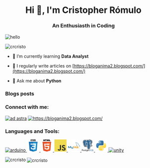 

<h1 align="center">Hi 👋, I'm Cristopher Rómulo</h1>
<h3 align="center">An Enthusiasth in Coding</h3>

<img src="https://raw.githubusercontent.com/alansmathew/alansmathew/master/lang.gif" alt="hello" width="350" align="center"></img>

<p align="left"> <img src="https://komarev.com/ghpvc/?username=crcristo&label=Profile%20views&color=0e75b6&style=flat" alt="crcristo" /> </p>

- 🌱 I’m currently learning **Data Analyst**

- 📝 I regularly write articles on [https://bloganima2.blogspot.com/](https://bloganima2.blogspot.com/)

- 💬 Ask me about **Python**

### Blogs posts
<!-- BLOG-POST-LIST:START -->
<!-- BLOG-POST-LIST:END -->

<h3 align="left">Connect with me:</h3>
<p align="left">
<a href="https://www.youtube.com/c/ad astra" target="blank"><img align="center" src="https://raw.githubusercontent.com/rahuldkjain/github-profile-readme-generator/master/src/images/icons/Social/youtube.svg" alt="ad astra" height="30" width="40" /></a>
<a href="/https://bloganima2.blogspot.com/" target="blank"><img align="center" src="https://raw.githubusercontent.com/rahuldkjain/github-profile-readme-generator/master/src/images/icons/Social/rss.svg" alt="https://bloganima2.blogspot.com/" height="30" width="40" /></a>
</p>

<h3 align="left">Languages and Tools:</h3>
<p align="left"> <a href="https://www.arduino.cc/" target="_blank" rel="noreferrer"> <img src="https://cdn.worldvectorlogo.com/logos/arduino-1.svg" alt="arduino" width="40" height="40"/> </a> <a href="https://www.w3schools.com/css/" target="_blank" rel="noreferrer"> <img src="https://raw.githubusercontent.com/devicons/devicon/master/icons/css3/css3-original-wordmark.svg" alt="css3" width="40" height="40"/> </a> <a href="https://www.w3.org/html/" target="_blank" rel="noreferrer"> <img src="https://raw.githubusercontent.com/devicons/devicon/master/icons/html5/html5-original-wordmark.svg" alt="html5" width="40" height="40"/> </a> <a href="https://developer.mozilla.org/en-US/docs/Web/JavaScript" target="_blank" rel="noreferrer"> <img src="https://raw.githubusercontent.com/devicons/devicon/master/icons/javascript/javascript-original.svg" alt="javascript" width="40" height="40"/> </a> <a href="https://www.mysql.com/" target="_blank" rel="noreferrer"> <img src="https://raw.githubusercontent.com/devicons/devicon/master/icons/mysql/mysql-original-wordmark.svg" alt="mysql" width="40" height="40"/> </a> <a href="https://www.postgresql.org" target="_blank" rel="noreferrer"> <img src="https://raw.githubusercontent.com/devicons/devicon/master/icons/postgresql/postgresql-original-wordmark.svg" alt="postgresql" width="40" height="40"/> </a> <a href="https://www.python.org" target="_blank" rel="noreferrer"> <img src="https://raw.githubusercontent.com/devicons/devicon/master/icons/python/python-original.svg" alt="python" width="40" height="40"/> </a> <a href="https://unity.com/" target="_blank" rel="noreferrer"> <img src="https://www.vectorlogo.zone/logos/unity3d/unity3d-icon.svg" alt="unity" width="40" height="40"/> </a> </p>

<p><img align="left" src="https://github-readme-stats.vercel.app/api/top-langs?username=crcristo&show_icons=true&title_color=ffffff&icon_color=bb2acf&text_color=daf7dc&bg_color=151515&locale=en&layout=compact" alt="crcristo" /></p>

<p>&nbsp;<img align="center" src="https://github-readme-stats.vercel.app/api?username=crcristo&show_icons=true&locale=en" alt="crcristo" /></p>

